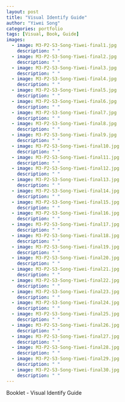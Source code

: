 ```yaml
---
layout: post
title: "Visual Identify Guide"
author: "Yiwei Song"
categories: portfolio
tags: [Visual, Book, Guide]
images:
  - image: M3-P2-S3-Song-Yiwei-final1.jpg
    description: " "
  - image: M3-P2-S3-Song-Yiwei-final2.jpg
    description: " "
  - image: M3-P2-S3-Song-Yiwei-final3.jpg
    description: " "
  - image: M3-P2-S3-Song-Yiwei-final4.jpg
    description: " "
  - image: M3-P2-S3-Song-Yiwei-final5.jpg
    description: " "
  - image: M3-P2-S3-Song-Yiwei-final6.jpg
    description: " "
  - image: M3-P2-S3-Song-Yiwei-final7.jpg
    description: " "
  - image: M3-P2-S3-Song-Yiwei-final8.jpg
    description: " "
  - image: M3-P2-S3-Song-Yiwei-final9.jpg
    description: " "
  - image: M3-P2-S3-Song-Yiwei-final10.jpg
    description: " "
  - image: M3-P2-S3-Song-Yiwei-final11.jpg
    description: " "
  - image: M3-P2-S3-Song-Yiwei-final12.jpg
    description: " "
  - image: M3-P2-S3-Song-Yiwei-final13.jpg
    description: " "
  - image: M3-P2-S3-Song-Yiwei-final14.jpg
    description: " "
  - image: M3-P2-S3-Song-Yiwei-final15.jpg
    description: " "
  - image: M3-P2-S3-Song-Yiwei-final16.jpg
    description: " "
  - image: M3-P2-S3-Song-Yiwei-final17.jpg
    description: " "
  - image: M3-P2-S3-Song-Yiwei-final18.jpg
    description: " "
  - image: M3-P2-S3-Song-Yiwei-final19.jpg
    description: " "
  - image: M3-P2-S3-Song-Yiwei-final20.jpg
    description: " "
  - image: M3-P2-S3-Song-Yiwei-final21.jpg
    description: " "
  - image: M3-P2-S3-Song-Yiwei-final22.jpg
    description: " "
  - image: M3-P2-S3-Song-Yiwei-final23.jpg
    description: " "
  - image: M3-P2-S3-Song-Yiwei-final24.jpg
    description: " "
  - image: M3-P2-S3-Song-Yiwei-final25.jpg
    description: " "
  - image: M3-P2-S3-Song-Yiwei-final26.jpg
    description: " "
  - image: M3-P2-S3-Song-Yiwei-final27.jpg
    description: " "
  - image: M3-P2-S3-Song-Yiwei-final28.jpg
    description: " "
  - image: M3-P2-S3-Song-Yiwei-final29.jpg
    description: " "
  - image: M3-P2-S3-Song-Yiwei-final30.jpg
    description: " "
---
```

Booklet - Visual Identify Guide
